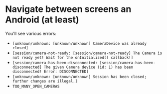 # Navigate between screens an Android (at least)

You'll see various errors:

- `[unknown/unknown: [unknown/unknown] CameraDevice was already closed]`
- `[session/camera-not-ready: [session/camera-not-ready] The Camera is not ready yet! Wait for the onInitialized() callback!]`
- `[session/camera-has-been-disconnected: [session/camera-has-been-disconnected] The given Camera device (id: 1) has been disconnected! Error: DISCONNECTED]`
- `[unknown/unknown: [unknown/unknown] Session has been closed; further changes are illegal.]`
- `TOO_MANY_OPEN_CAMERAS`

